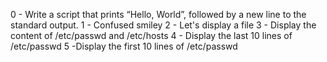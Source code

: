 0 - Write a script that prints “Hello, World”, followed by a new line to the standard output.
1 - Confused smiley
2 - Let's display a file
3 - Display the content of /etc/passwd and /etc/hosts
4 - Display the last 10 lines of /etc/passwd
5 -Display the first 10 lines of /etc/passwd
